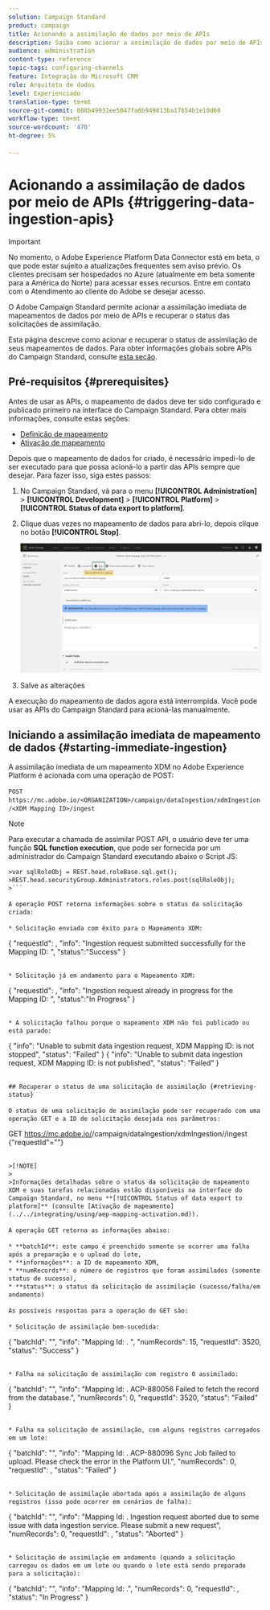 ```yaml
---
solution: Campaign Standard
product: campaign
title: Acionando a assimilação de dados por meio de APIs
description: Saiba como acionar a assimilação de dados por meio de APIs.
audience: administration
content-type: reference
topic-tags: configuring-channels
feature: Integração do Microsoft CRM
role: Arquiteto de dados
level: Experienciado
translation-type: tm+mt
source-git-commit: 088b49931ee5047fa6b949813ba17654b1e10d60
workflow-type: tm+mt
source-wordcount: '470'
ht-degree: 5%

---
```



# Acionando a assimilação de dados por meio de APIs {#triggering-data-ingestion-apis}

>[!IMPORTANT]
>
>No momento, o Adobe Experience Platform Data Connector está em beta, o que pode estar sujeito a atualizações frequentes sem aviso prévio. Os clientes precisam ser hospedados no Azure (atualmente em beta somente para a América do Norte) para acessar esses recursos. Entre em contato com o Atendimento ao cliente do Adobe se desejar acesso.

O Adobe Campaign Standard permite acionar a assimilação imediata de mapeamentos de dados por meio de APIs e recuperar o status das solicitações de assimilação.

Esta página descreve como acionar e recuperar o status de assimilação de seus mapeamentos de dados. Para obter informações globais sobre APIs do Campaign Standard, consulte [esta seção](../../api/using/get-started-apis.md).

## Pré-requisitos {#prerequisites}

Antes de usar as APIs, o mapeamento de dados deve ter sido configurado e publicado primeiro na interface do Campaign Standard. Para obter mais informações, consulte estas seções:

* [Definição de mapeamento](../../integrating/using/aep-mapping-definition.md)
* [Ativação de mapeamento](../../integrating/using/aep-mapping-activation.md)

Depois que o mapeamento de dados for criado, é necessário impedi-lo de ser executado para que possa acioná-lo a partir das APIs sempre que desejar. Para fazer isso, siga estes passos:

1. No Campaign Standard, vá para o menu **[!UICONTROL Administration]** > **[!UICONTROL Development]** > **[!UICONTROL Platform]** > **[!UICONTROL Status of data export to platform]**.

1. Clique duas vezes no mapeamento de dados para abri-lo, depois clique no botão **[!UICONTROL Stop]**.

   ![](assets/aep_datamapping_stop.png)

1. Salve as alterações

A execução do mapeamento de dados agora está interrompida. Você pode usar as APIs do Campaign Standard para acioná-las manualmente.

## Iniciando a assimilação imediata de mapeamento de dados {#starting-immediate-ingestion}

A assimilação imediata de um mapeamento XDM no Adobe Experience Platform é acionada com uma operação de POST:

`POST https://mc.adobe.io/<ORGANIZATION>/campaign/dataIngestion/xdmIngestion/<XDM Mapping ID>/ingest`

>[!NOTE]
>
>Para executar a chamada de assimilar POST API, o usuário deve ter uma função **SQL function execution**, que pode ser fornecida por um administrador do Campaign Standard executando abaixo o Script JS:
>
>
```
>var sqlRoleObj = REST.head.roleBase.sql.get();
>REST.head.securityGroup.Administrators.roles.post(sqlRoleObj);
>```

A operação POST retorna informações sobre o status da solicitação criada:

* Solicitação enviada com êxito para o Mapeamento XDM:

```
{
"requestId": <value>,
"info": "Ingestion request submitted successfully for the Mapping ID: <value>",
"status":"Success"
}
```

* Solicitação já em andamento para o Mapeamento XDM:

```
{
"requestId": <value>,
"info": "Ingestion request already in progress for the Mapping ID: <value>",
"status":"In Progress"
}
```

* A solicitação falhou porque o mapeamento XDM não foi publicado ou está parado:

```
{
"info": "Unable to submit data ingestion request, XDM Mapping ID: <value> is not stopped",
"status": "Failed"
}
{
"info": "Unable to submit data ingestion request, XDM Mapping ID: <value> is not published",
"status": "Failed"
}
```

## Recuperar o status de uma solicitação de assimilação {#retrieving-status}

O status de uma solicitação de assimilação pode ser recuperado com uma operação GET e a ID de solicitação desejada nos parâmetros:

```
GET https://mc.adobe.io/<ORGANIZATION>/campaign/dataIngestion/xdmIngestion/<XDM Mapping ID>/ingest
{"requestId"="<value>"}
```

>[!NOTE]
>
>Informações detalhadas sobre o status da solicitação de mapeamento XDM e suas tarefas relacionadas estão disponíveis na interface do Campaign Standard, no menu **[!UICONTROL Status of data export to platform]** (consulte [Ativação de mapeamento](../../integrating/using/aep-mapping-activation.md)).

A operação GET retorna as informações abaixo:

* **batchId**: este campo é preenchido somente se ocorrer uma falha após a preparação e o upload do lote,
* **informações**: a ID de mapeamento XDM,
* **numRecords**: o número de registros que foram assimilados (somente status de sucesso),
* **status**: o status da solicitação de assimilação (sucesso/falha/em andamento)

As possíveis respostas para a operação do GET são:

* Solicitação de assimilação bem-sucedida:

   ```
   {
   "batchId": "",
   "info": "Mapping Id: <value>. ",
   "numRecords": 15,
   "requestId": 3520,
   "status": "Success"
   }
   ```

* Falha na solicitação de assimilação com registro 0 assimilado:

   ```
   {
   "batchId": "",
   "info": "Mapping Id: <value>. ACP-880056 Failed to fetch the record from the database.",
   "numRecords": 0,
   "requestId": 3520,
   "status": "Failed"
   }
   ```

* Falha na solicitação de assimilação, com alguns registros carregados em um lote:

   ```
   {
   "batchId": "<value>",
   "info": "Mapping Id: <value>. ACP-880096 Sync Job failed to upload. Please check the error in the Platform UI.",
   "numRecords": 0,
   "requestId": <value>,
   "status": "Failed"
   }
   ```

* Solicitação de assimilação abortada após a assimilação de alguns registros (isso pode ocorrer em cenários de falha):

   ```
   {
   "batchId": "",
   "info": "Mapping Id: <value>. Ingestion request aborted due to some issue with data ingestion service. Please submit a new request",
   "numRecords": 0,
   "requestId": <value>,
   "status": "Aborted"
   }
   ```

* Solicitação de assimilação em andamento (quando a solicitação carregou os dados em um lote ou quando o lote está sendo preparado para a solicitação):

   ```
   {
   "batchId": "",
   "info": "Mapping Id: <value>.",
   "numRecords": 0,
   "requestId": <value>,
   "status": "In Progress"
   }
   ```
